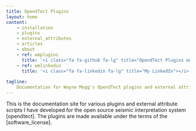```yaml
---
title: OpendTect Plugins
layout: home 
content:
    - installation
    - plugins
    - external_attributes
    - articles
    - about
    - ref: wmplugins
      title: '<i class="fa fa-github fa-lg" title="OpendTect Plugins on Github"></i>'
    - ref: wmlinkedin
      title: '<i class="fa fa-linkedin fa-lg" title="My LinkedIn"></i>'
 
tagline:
    Documentation for Wayne Mogg's OpendTect plugins and external attribute scripts
---
```


This is the documentation site for various plugins and external attribute scripts I have developed for the open source seismic interpretation system [opendtect]. The plugins are made available under the terms of the [software_license].
